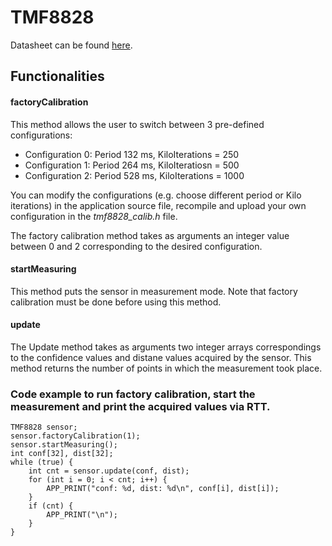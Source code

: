 # TMF8828

Datasheet can be found [here](https://ams-osram.com/products/sensors/distance-proximity-sensors/ams-tmf8828-configurable-8x8-multi-zone-time-of-flight-sensor#Datasheets).

## Functionalities

#### factoryCalibration 

This method allows the user to switch between 3 pre-defined configurations:  
- Configuration 0: Period 132 ms, KiloIterations = 250
- Configuration 1: Period 264 ms, KiloIteratiosn = 500
- Configuration 2: Period 528 ms, KiloIterations = 1000
  
You can modify the configurations (e.g. choose different period or Kilo iterations) in the application source file, recompile and upload your 
own configuration in the *tmf8828_calib.h* file. 

The factory calibration method takes as arguments an integer value between 0 and 2 corresponding to the desired configuration. 

#### startMeasuring

This method puts the sensor in measurement mode. Note that factory calibration must be done before using this method. 

#### update 

The Update method takes as arguments two integer arrays correspondings to the confidence values and distane values acquired by the sensor. This method returns the number of points in which the measurement took place.

### Code example to run factory calibration, start the measurement and print the acquired values via RTT. 

    TMF8828 sensor;
    sensor.factoryCalibration(1); 
    sensor.startMeasuring();
    int conf[32], dist[32];
    while (true) {
        int cnt = sensor.update(conf, dist);
        for (int i = 0; i < cnt; i++) {
            APP_PRINT("conf: %d, dist: %d\n", conf[i], dist[i]);
        }
        if (cnt) {
            APP_PRINT("\n");
        }
    }